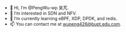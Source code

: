 - 👋 Hi, I’m @PengWu-wp 吴芃.
- 👀 I’m interested in SDN and NFV.
- 🌱 I’m currently learning eBPF, XDP, DPDK, and redis.
- 📫 You can contact me at wupeng426@bupt.edu.com.

<!---
PengWu-wp/PengWu-wp is a ✨ special ✨ repository because its `README.md` (this file) appears on your GitHub profile.
You can click the Preview link to take a look at your changes.
--->
